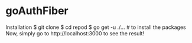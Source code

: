 # goAuthFiber

Installation
$ git clone 
$ cd repod
$ go get -u ./... # to install the packages
Now, simply go to http://localhost:3000 to see the result!
